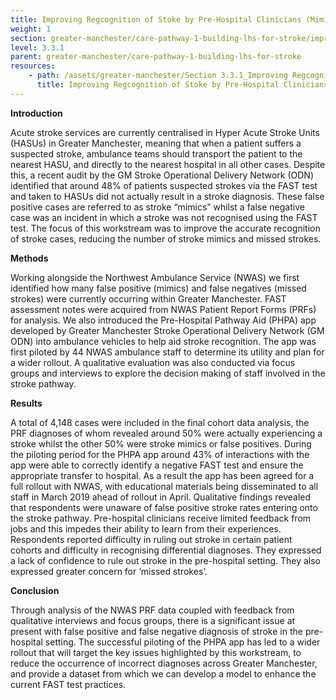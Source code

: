 ```yaml
---
title: Improving Regcognition of Stoke by Pre-Hospital Clinicians (Mimics)
weight: 1
section: greater-manchester/care-pathway-1-building-lhs-for-stroke/improving-regcognition-of-stoke-by-pre-hospital-clinicians-mimics
level: 3.3.1
parent: greater-manchester/care-pathway-1-building-lhs-for-stroke
resources: 
    - path: /assets/greater-manchester/Section 3.3.1_Improving Regcognition of Stoke by Pre-Hospital Clinicians (Mimics).pdf
      title: Improving Regcognition of Stoke by Pre-Hospital Clinicians (Mimics)
---
```

**Introduction**	

Acute stroke services are currently centralised in Hyper Acute Stroke Units (HASUs) in Greater Manchester, meaning that when a patient suffers a suspected stroke, ambulance teams	should transport the patient to	the nearest HASU, and directly to the nearest hospital in all other cases.  Despite this, a recent audit by the GM Stroke Operational Delivery Network (ODN) identified that around 48% of patients suspected strokes via the FAST test and taken to HASUs did not actually result in a stroke diagnosis.  These false positive cases are referred to as stroke “mimics” whilst a false negative case was an incident in which a stroke was not recognised using the FAST test.  The focus of this workstream was to improve the accurate recognition of stroke cases, reducing the number of stroke mimics and missed strokes.

**Methods**

Working alongside the Northwest Ambulance Service (NWAS) we first identified how many false positive (mimics) and false negatives (missed strokes) were currently occurring within Greater Manchester.  FAST assessment notes were acquired from NWAS Patient Report Forms (PRFs) for analysis.  We also introduced the Pre-Hospital Pathway Aid (PHPA) app developed by Greater Manchester Stroke Operational Delivery Network (GM ODN) into ambulance vehicles to help aid stroke recognition.  The app was first piloted by 44 NWAS ambulance staff to determine its utility and plan for a wider rollout.  A qualitative evaluation was also conducted via focus groups and interviews to explore the decision making of staff involved in the stroke pathway. 

**Results**	

A total of 4,148 cases were included in the final cohort data analysis, the PRF diagnoses of whom revealed around 50% were actually experiencing a stroke whilst the other 50% were stroke mimics or false positives.  During the piloting period for the PHPA app around 43% of interactions with the app were able to correctly identify a negative FAST test and ensure the appropriate transfer to hospital.  As a result the	 app has been agreed for a full rollout with NWAS, with educational materials being disseminated to all staff in March 2019 ahead of rollout in April.  Qualitative findings revealed that respondents were unaware of false positive stroke rates entering onto the stroke pathway.  Pre-hospital clinicians receive limited feedback from jobs and this impedes their ability to learn from their experiences.  Respondents reported difficulty in ruling out stroke in certain patient cohorts and difficulty in recognising differential diagnoses.  They	expressed a lack of confidence to rule out stroke in the pre-hospital setting.  They also expressed greater concern for ‘missed strokes’.

**Conclusion**

Through analysis of the NWAS PRF data coupled with feedback from qualitative interviews and focus groups, there is a significant issue at present with false positive and false negative diagnosis of stroke in the pre-hospital setting.  The successful piloting of the PHPA app has led to a wider rollout that will target the key issues highlighted by this workstream, to reduce the occurrence of incorrect diagnoses across Greater Manchester, and provide a dataset from which we can develop a model to enhance the current FAST test practices.

        
